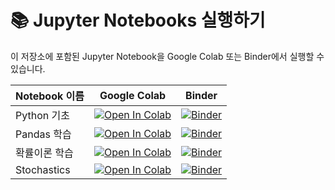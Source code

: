 # 📚 Jupyter Notebooks 실행하기

이 저장소에 포함된 Jupyter Notebook을 Google Colab 또는 Binder에서 실행할 수 있습니다.

| Notebook 이름   | Google Colab | Binder |
|---------------|-------------|--------|
| Python 기초  | [![Open In Colab](https://colab.research.google.com/assets/colab-badge.svg)](https://colab.research.google.com/github/HST0077/MME2025/blob/main/0.Python_Basics.ipynb) | [![Binder](https://mybinder.org/badge_logo.svg)](https://mybinder.org/v2/gh/HST0077/MME2025/main?urlpath=%2Ftree%2F0.Python_Basics.ipynb) |
| Pandas 학습  | [![Open In Colab](https://colab.research.google.com/assets/colab-badge.svg)](https://colab.research.google.com/github/HST0077/MME2025/blob/main/0.Python_pandas.ipynb) | [![Binder](https://mybinder.org/badge_logo.svg)](https://mybinder.org/v2/gh/HST0077/MME2025/main?urlpath=%2Ftree%2F0.Python_pandas.ipynb) |
| 확률이론 학습 | [![Open In Colab](https://colab.research.google.com/assets/colab-badge.svg)](https://colab.research.google.com/github/HST0077/stochastic_calculus/blob/master/probs_review.ipynb) | [![Binder](https://mybinder.org/badge_logo.svg)](https://mybinder.org/v2/gh/HST0077/stochastic_calculus/main?urlpath=%2Fdoc%2Ftree%2Fprobs_review.ipynb) |
| Stochastics  | [![Open In Colab](https://colab.research.google.com/assets/colab-badge.svg)](https://colab.research.google.com/github/HST0077/stochastic_calculus/blob/master/stochastic_calculus.ipynb) |  [![Binder](https://mybinder.org/badge_logo.svg)](https://mybinder.org/v2/gh/HST0077/stochastic_calculus/main?urlpath=%2Fdoc%2Ftree%2Fstochastic_calculus.ipynb) |
